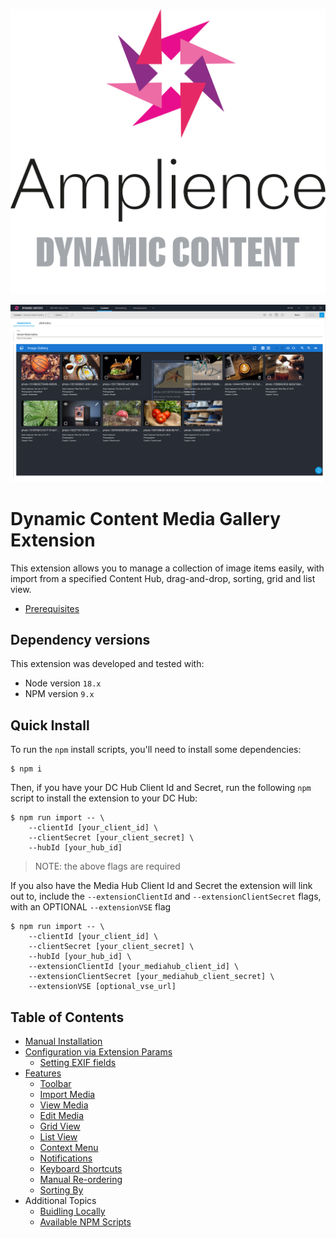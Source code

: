 [![Amplience Dynamic Content](media/header.png)](https://amplience.com/dynamic-content)

![Dynamic Content Media Gallery Extension](media/mouse-drag-and-drop.png)

# Dynamic Content Media Gallery Extension

This extension allows you to manage a collection of image items easily, with import from a specified Content Hub, drag-and-drop, sorting, grid and list view.

-   [Prerequisites](./docs/prerequisites.md)

## Dependency versions
This extension was developed and tested with:
- Node version `18.x`
- NPM version `9.x`

## Quick Install

To run the `npm` install scripts, you'll need to install some dependencies:

```
$ npm i
```

Then, if you have your DC Hub Client Id and Secret, run the following `npm` script to install the extension to your DC Hub:

```
$ npm run import -- \
    --clientId [your_client_id] \
    --clientSecret [your_client_secret] \
    --hubId [your_hub_id]
```

> NOTE: the above flags are required

If you also have the Media Hub Client Id and Secret the extension will link out to, include the `--extensionClientId` and `--extensionClientSecret` flags, with an OPTIONAL `--extensionVSE` flag

```
$ npm run import -- \
    --clientId [your_client_id] \
    --clientSecret [your_client_secret] \
    --hubId [your_hub_id] \
    --extensionClientId [your_mediahub_client_id] \
    --extensionClientSecret [your_mediahub_client_secret] \
    --extensionVSE [optional_vse_url]
```

## Table of Contents

-   [Manual Installation](./docs/manual-installation.md)
-   [Configuration via Extension Params](./docs/configuration.md)
    -   [Setting EXIF fields](./docs/setting-exif-fields.md)
-   [Features](./docs/features.md)
    -   [Toolbar](./docs/features.md#toolbar)
    -   [Import Media](./docs/features.md#import-media)
    -   [View Media](./docs/features.md#view-media)
    -   [Edit Media](./docs/features.md#edit-media)
    -   [Grid View](./docs/features.md#grid-view)
    -   [List View](./docs/features.md#list-view)
    -   [Context Menu](./docs/features.md#context-menu)
    -   [Notifications](./docs/features.md#notifications)
    -   [Keyboard Shortcuts](./docs/features.md#keyboard-shortcuts)
    -   [Manual Re-ordering](./docs/features.md#manual-re-ordering)
    -   [Sorting By](./docs/features.md#sorting-by)
-   Additional Topics
    -   [Buidling Locally](./docs/building-locally.md)
    -   [Available NPM Scripts](./docs/npm-scripts.md)
